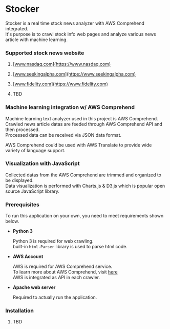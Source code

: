 # Stocker

Stocker is a real time stock news analyzer with AWS Comprehend integrated.  
It's purpose is to crawl stock info web pages and analyze various news article with machine learning.  

### Supported stock news website

1. [www.nasdaq.com](https://www.nasdaq.com)  

2. [www.seekingalpha.com](https://www.seekingalpha.com)

3. [www.fidelity.com](https://www.fidelity.com)

4. TBD

### Machine learning integration w/ AWS Comprehend

Machine learning text analyzer used in this project is AWS Comprehend.  
Crawled news article datas are feeded through AWS Comprehend API and then processed.  
Processed data can be received via JSON data format.  

AWS Comprehend could be used with AWS Translate to provide wide variety of language support.  

### Visualization with JavaScript

Collected datas from the AWS Comprehend are trimmed and organized to be displayed.  
Data visualization is performed with Charts.js & D3.js which is popular open source JavaScript library.  

### Prerequisites

To run this application on your own, you need to meet requirements shown below.  

- **Python 3**  

    Python 3 is required for web crawling.  
    built-in `html.Parser` library is used to parse html code.

- **AWS Account**

    AWS is required for AWS Comprehend service.  
    To learn more about AWS Comprehend, visit [here](https://aws.amazon.com/ko/comprehend/)  
    AWS is integrated as API in each crawler.

- **Apache web server**

    Required to actually run the application.  

### Installation

1. TBD